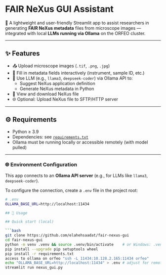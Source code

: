 # FAIR NeXus GUI Assistant

🔬 A lightweight and user-friendly Streamlit app to assist researchers in generating **FAIR NeXus metadata** files from microscope images — integrated with local **LLMs running via Ollama** on the ORFEO cluster.

---

## ✨ Features

- 📤 Upload microscope images (`.tif`, `.png`, `.jpg`)
- 🧾 Fill in metadata fields interactively (instrument, sample ID, etc.)
- 🧠 Use LLM (e.g., `llama3`, `deepseek-coder`) via Ollama API to:
  - Suggest NeXus application definition
  - Generate NeXus metadata in Python
- 💾 View and download NeXus file
- 🌐 Optional: Upload NeXus file to SFTP/HTTP server

---

## ⚙️ Requirements

- Python ≥ 3.9
- Dependencies: see [`requirements.txt`](./requirements.txt)
- Ollama must be running locally or accessible remotely (with model pulled)

---

### 🌐 Environment Configuration

This app connects to an **Ollama API server** (e.g., for LLMs like `llama3`, `deepseek-coder`).

To configure the connection, create a `.env` file in the project root:

```bash
# .env
OLLAMA_BASE_URL=http://localhost:11434

## 🚀 Usage

## Quick start (local)

```bash
git clone https://github.com/elahehsaadat/fair-nexus-gui
cd fair-nexus-gui
python -m venv .venv && source .venv/bin/activate    # or Windows: .venv\Scripts\activate
pip install --upgrade pip setuptools wheel
pip install -r requirements.txt
access to ollama on orfeo "ssh -L 11434:10.128.2.165:11434 orfeo"
echo "OLLAMA_BASE_URL=http://localhost:11434" > .env # adjust for remote
streamlit run nexus_gui.py

